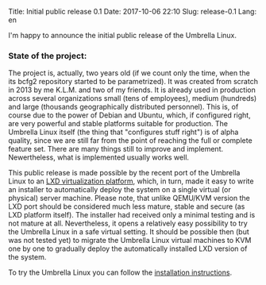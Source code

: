 Title: Initial public release 0.1
Date: 2017-10-06 22:10
Slug: release-0.1
Lang: en

I'm happy to announce the initial public release of the Umbrella Linux.

### State of the project:

The project is, actually, two years old (if we count only the time,
when the its bcfg2 repository started to be parametrized). It was created
from scratch in 2013 by me K.L.M. and two of my friends.
It is already used in production across several organizations small
(tens of employees), medium (hundreds) and large (thousands geographically
distributed personnel). This is, of course due to the power of Debian and
Ubuntu, which, if configured right, are very powerful and stable platforms
 suitable for production. The Umbrella Linux itself (the thing that
"configures stuff right") is of alpha quality, since we are still
far from the point of reaching the full or complete feature set. There are
many things still to improve and implement. Newertheless, what is implemented
usually works well.

This public release is made possible by the recent port of
the Umbrella Linux to an 
[LXD virtualization platform](https://linuxcontainers.org/lxd/),
which, in turn,
made it easy to write an installer to automatically deploy the system
on a single virtual (or physical) server machine. Please note, that
unlike QEMU/KVM version the LXD port should be considered much less
mature, stable and secure (as LXD platform itself).
The installer had received only a minimal testing and is not mature at all.
Nevertheless, it opens a relatively
easy possibility to try the Umbrella Linux in a safe virtual setting.
It should be possible then (but was not tested yet) to migrate the Umbrella
Linux virtual machines to KVM one by one to gradually deploy the automatically
installed LXD version of the system.

To try the Umbrella Linux you can follow the 
[installation instructions](/umbrella-linux/installation/).